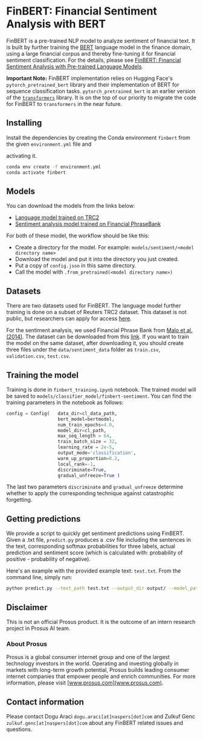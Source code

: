 # FinBERT: Financial Sentiment Analysis with BERT

FinBERT is a pre-trained NLP model to analyze sentiment of financial text. It is built by further training
 the [BERT](https://arxiv.org/pdf/1810.04805.pdf) language model in the finance domain, using a large financial corpus and thereby fine-tuning
  it for financial sentiment classification. For the details, please see 
  [FinBERT: Financial Sentiment Analysis with Pre-trained Language Models](https://arxiv.org/pdf/1908.10063.pdf).

**Important Note:** 
FinBERT implementation relies on Hugging Face's `pytorch_pretrained_bert` library and their implementation of BERT for sequence classification tasks. `pytorch_pretrained_bert` is an earlier version of the [`transformers`](https://github.com/huggingface/transformers) library. It is on the top of our priority to migrate the code for FinBERT to `transformers` in the near future.

## Installing

 Install the dependencies by creating the Conda environment `finbert` from the given `environment.yml` file and

 activating it.
```bash
conda env create -f environment.yml
conda activate finbert
```

## Models

You can download the models from the links below:
* [Language model trained on TRC2](https://prosus-public.s3-eu-west-1.amazonaws.com/finbert/language-model/pytorch_model.bin)
* [Sentiment analysis model trained on Financial PhraseBank](https://prosus-public.s3-eu-west-1.amazonaws.com/finbert/finbert-sentiment/pytorch_model.bin)

For both of these model, the workflow should be like this:
* Create a directory for the model. For example: `models/sentiment/<model directory name>`
* Download the model and put it into the directory you just created.
* Put a copy of `config.json` in this same directory. 
* Call the model with `.from_pretrained(<model directory name>)`


## Datasets
There are two datasets used for FinBERT. The language model further training is done on a subset of Reuters TRC2 
dataset. This dataset is not public, but researchers can apply for access 
[here](https://trec.nist.gov/data/reuters/reuters.html).

For the sentiment analysis, we used Financial Phrase Bank from [Malo et al. (2014)](https://www.researchgate.net/publication/251231107_Good_Debt_or_Bad_Debt_Detecting_Semantic_Orientations_in_Economic_Texts).
 The dataset can be downloaded from this [link](https://www.researchgate.net/profile/Pekka_Malo/publication/251231364_FinancialPhraseBank-v10/data/0c96051eee4fb1d56e000000/FinancialPhraseBank-v10.zip?origin=publication_list).
 If you want to train the model on the same dataset, after downloading it, you should create three files under the 
 `data/sentiment_data` folder as `train.csv`, `validation.csv`, `test.csv`. 

## Training the model
Training is done in `finbert_training.ipynb` notebook. The trained model will
 be saved to `models/classifier_model/finbert-sentiment`. You can find the training parameters in the notebook as follows:
```python
config = Config(   data_dir=cl_data_path,
                   bert_model=bertmodel,
                   num_train_epochs=4.0,
                   model_dir=cl_path,
                   max_seq_length = 64,
                   train_batch_size = 32,
                   learning_rate = 2e-5,
                   output_mode='classification',
                   warm_up_proportion=0.2,
                   local_rank=-1,
                   discriminate=True,
                   gradual_unfreeze=True )
```
The last two parameters `discriminate` and `gradual_unfreeze` determine whether to apply the corresponding technique 
against catastrophic forgetting.

## Getting predictions
We provide a script to quickly get sentiment predictions using FinBERT. Given a .txt file, `predict.py` produces a .csv file including the sentences in the text, corresponding softmax probabilities for three labels, actual prediction and sentiment score (which is calculated with: probability of positive - probability of negative).

Here's an example with the provided example text: `test.txt`. From the command line, simply run:
```bash
python predict.py --text_path test.txt --output_dir output/ --model_path models/classifier_model/finbert-sentiment
```
## Disclaimer
This is not an official Prosus product. It is the outcome of an intern research project in Prosus AI team.
### About Prosus 
Prosus is a global consumer internet group and one of the largest technology investors in the world. Operating and
 investing globally in markets with long-term growth potential, Prosus builds leading consumer internet companies that empower people and enrich communities.
For more information, please visit [www.prosus.com](www.prosus.com).

## Contact information
Please contact Dogu Araci `dogu.araci[at]naspers[dot]com` and Zulkuf Genc `zulkuf.genc[at]naspers[dot]com` about
 any FinBERT related issues and questions.
